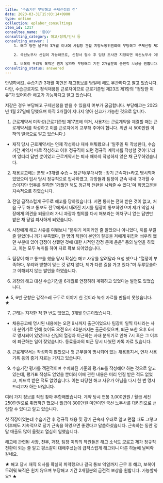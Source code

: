 ```yaml
---
title: '수습기간 부당해고 구제신청의 건'
date: 2023-03-31T15:03:14+0900
type: online
collection: eplabor_consultings
item_id: 1217
consultee_name: '황OO'
consulting_category: 해고/징계/인사 등
consulting_answer: |
    1. 해고 당한 날부터 3개월 이내에 사업장 관할 지방노동위원회에 부당해고 구제신청 제기가 가능함
    
    2. 국선노무사 선임이 가능하므로, 신청서 접수 후 담당 조사관 지정되면 국선노무사 이용 의사 피력 권고함
    
    3. 보복이 두려워 복직은 원치 않으며 부당해고 기간 2개월분의 금전적 보상을 원합니다. 가능할까요? -&gt; 지노위 판정 시 신청 이유에서 밝힐 것
consulting_status: answered
---
```


안녕하세요.
수습기간 3개월 미만은 해고통보를 당일에 해도 무관하다고 알고 있습니다.
다만, 수습근로자도 정식채용된 근로자이므로
근로기준법 제23조 제1항의 &quot;정당한 이유&quot;가 있어야만 해고가 가능하다고 알고 있습니다.

저같은 경우 부당해고 구제신청을 받을 수 있을지 여부가 궁금합니다.
부당해고는 2023년 1월 27일에 당했으며 아직 3개월이 지나지 않아 신고가 가능한 것으로 압니다.

1. 근로계약서 미작성(근로기준법 제17조에 의거, 사용자는 근로계약을 체결할 때는 근로계약서를 작성하고 이를 근로자에게 교부해 주어야 합니다. 위반 시 500만원 이하의 벌금으로 알고 있습니다.)
- 재직 당시 근로계약서는 언제 작성하냐 재차 여쭤봤으나 &#039;일주일 뒤 작성한다, 수습기간 계약서 따로 작성하고 이후 정규직이 되면 정규직 계약서를 작성할 것이다.&#039;라며 엉터리 답변 뿐이었고 근로계약서는 퇴사 때까지 작성하지 않은 채 근무하였습니다.

2. 채용공고에는 분명 &lt;3개월 수습 ~ 정규직(우대사항 : 장기 근속자)&gt;라고 명시되어 있었으며 입사 당시 정규직으로 입사하였고, 과장들과 팀장이 근속 내내 &#039;3개월 수습이지만 업무를 잘하면 1개월만 해도 정규직 전환을 시켜줄 수 있다.&#039;며 희망고문을 지속적으로 하였습니다.

3. 전일 급작스럽게 구두로 해고를 당하였습니다. 서면 통지는 전혀 받은 것이 없고, 처음 구두 해고 통보도 전무에게서 내려진 지시를 팀장이 통보하였으며 제가 익일 사장에게 의견을 되물으러 가니 과장과 협의를 다시 해보라는 어처구니 없는 답변만 받은 채 당일 퇴사하게 되었습니다.

4. 사장에게 해고 사유를 여쭤보니 &quot;분위기 메이커인 줄 알았으나 아니었다, 끼를 부릴 줄 알았더니 끼가 부족했다, 한 명의 직원이 본인의 잘못을 저에게 뒤집어 씌우려 했던 부분에 있어 감정이 상했던 것에 대한 사적인 감정 문제 운운&quot; 등의 발언을 하였고, 이는 모두 녹취를 하여 자료 확보 되어있습니다.

5. 팀장이 해고 통보를 했을 당시 확실한 해고 사유를 알려달라 요청 했으나 &quot;열정이 부족하다, 우리와 방향이 맞는 것 같지 않다, 제가 다른 길을 가고 있다.&quot;며 두루뭉술하고 이해되지 않는 발언을 하였습니다.

6. 과장의 해고 대신 수습기간을 6개월로 연장하려 계획하고 있었다는 발언도 있었습니다.

★ 5, 6번 문항은 갑작스레 구두로 이야기 한 것이라 녹취 자료를 만들지 못했습니다. ★

7. 근태는 지각한 적 한 번도 없었고, 3개월 만근이었습니다.
- 채용공고에 명시된 내용에는 오전 9시까지 출근이었으나 팀장이 일찍 다니라는 사내 분위기로 인해 늦어도 오전 8시 40분까지는 출근하였으며, 퇴근 또한 오후 6시로 명시되어 있었으나 신입의 열정과 야근하는 사내 분위기로 인해 7시 혹은 그 이후에 퇴근하는 일이 잦았습니다. 동료들과의 퇴근 당시 나눴던 카톡 자료 있습니다.

8. 근로계약서는 작성하지 않았으나 첫 근무일이 명시되어 있는 채용통지서, 연차 사용 기록 등의 증거 자료는 가지고 있습니다.

9. 수습기간 평가를 객관적이며 수치화된 기준의 평가표를 작성해야 하는 것으로 알고 있는데,
평가표 작성도 없었을 뿐더러 이에 관한 내용은 미리 언질 받은 적도 없었고, 피드백 받은 적도 없었습니다.
이는 타당한 해고 사유가 아님을 다시 한 번 명시드리고자 하는 바입니다.

여러 가지 정보를 직접 찾아 추합해봤습니다.
계약 당시 연봉 3,000만원 / 월급 세전 250만원으로 취업하긴 했으나
월급이 300만원 미만이면 국선 노무사를 대리인으로 선임할 수 있다고 알고 있습니다.

첫 직장이었는데 수습기간 후 정규직 채용 및 장기 근속자 우대로 알고
면접 때도 그렇고 이후에도 지속적으로 장기 근속을 하였으면 좋겠다고 말씀하셨습니다.
근속하는 동안 정말 매출도 많이 올렸고 열심히 일했습니다.

해고에 관련된 사장, 전무, 과장, 팀장 이외의 직원들은 해고 소식도 모르고
제가 정규직 전환이 되는 줄 알고 평소같이 대해주셨는데
급작스럽게 해고되니 마른 하늘에 날벼락 같네요.

★ 해고 당시 재직 의사를 확실히 피력했으나 결국 통보 익일까지 근무 후 해고,
보복이 두려워 복직은 원치 않으며 부당해고 기간 2개월분의 금전적 보상을 원합니다. 가능할까요? ★
